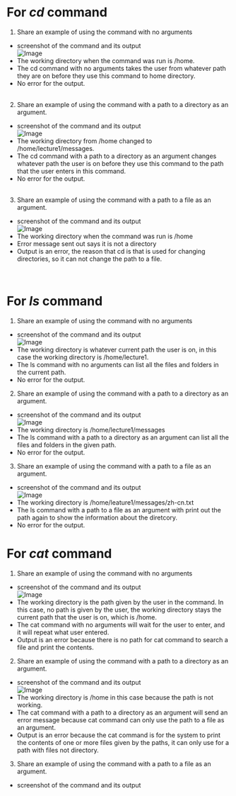 # For _cd_ command
1. Share an example of using the command with no arguments
* screenshot of the command and its output<br />
    ![Image](cd1.png)
* The working directory when the command was run is /home.
* The cd command with no arguments takes the user from whatever path they are on before they use this command to home directory.
* No error for the output.  <br />
  <br />
2. Share an example of using the command with a path to a directory as an argument.
  * screenshot of the command and its output<br />
  ![Image](cd2.png)
  * The working directory from /home changed to /home/lecture1/messages.
  * The cd command with a path to a directory as an argument changes whatever path the user is on before they use this command to the path that the user enters in this command.
  * No error for the output. <br />
    <br />
 
3. Share an example of using the command with a path to a file as an argument.
* screenshot of the command and its output<br />
![Image](cd3.png)
* The working directory when the command was run is /home
* Error message sent out says it is not a directory
* Output is an error, the reason that cd is that is used for changing directories, so it can not change the path to a file.<br />
<br />


# For _ls_ command
1. Share an example of using the command with no arguments
* screenshot of the command and its output<br />
![Image](ls1.png)
* The working directory is whatever current path the user is on, in this case the working directory is /home/lecture1.
* The ls command with no arguments can list all the files and folders in the current path.
* No error for the output.

2. Share an example of using the command with a path to a directory as an argument.
* screenshot of the command and its output<br />
![Image](ls2.png)
* The working directory is /home/lecture1/messages
* The ls command with a path to a directory as an argument can list all the files and folders in the given path.
* No error for the output. <br />

3. Share an example of using the command with a path to a file as an argument.
* screenshot of the command and its output<br />
![Image](ls3.png)
* The working directory is /home/leature1/messages/zh-cn.txt
* The ls command with a path to a file as an argument with print out the path again to show the information about the diretcory.
* No error for the output.

# For _cat_ command
1. Share an example of using the command with no arguments
* screenshot of the command and its output<br />
![Image](cat1.png)
* The working directory is the path given by the user in the command. In this case, no path is given by the user, the working directory stays the current path that the user is on, which is /home.
* The cat command with no arguments will wait for the user to enter, and it will repeat what user entered.
* Output is an error because there is no path for cat command to search a file and print the contents.

2. Share an example of using the command with a path to a directory as an argument.
* screenshot of the command and its output<br />
![Image](cat2.png)
* The working directory is /home in this case because the path is not working.
* The cat command with a path to a directory as an argument will send an error message because cat command can only use the path to a file as an argument.
* Output is an error because the cat command is for the system to print the contents of one or more files given by the paths, it can only use for a path with files not directory.

3. Share an example of using the command with a path to a file as an argument.
* screenshot of the command and its output<br />

  



   
